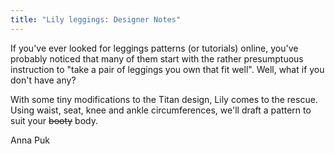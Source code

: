 ```yaml
---
title: "Lily leggings: Designer Notes"
---
```


If you've ever looked for leggings patterns (or tutorials) online, you've probably noticed that many of them start with the rather presumptuous instruction to "take a pair of leggings you own that fit well". Well, what if you don't have any?

With some tiny modifications to the Titan design, Lily comes to the rescue. Using waist, seat, knee and ankle circumferences, we'll draft a pattern to suit your ~~booty~~ body.

Anna Puk
